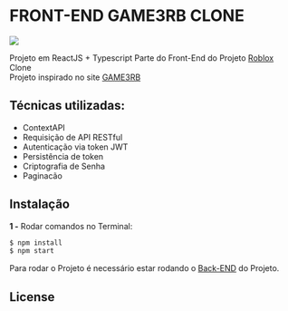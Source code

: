# FRONT-END GAME3RB CLONE

![](https://github.com/biixin/game3rb-giff/blob/main/ezgif.com-gif-maker.gif)


Projeto em ReactJS + Typescript
Parte do Front-End do Projeto [Roblox](https://www.roblox.com/) Clone <br />
Projeto inspirado no site [GAME3RB](https://game3rb.com/)

## Técnicas utilizadas:

- ContextAPI
- Requisição de API RESTful
- Autenticação via token JWT
- Persistência de token
- Criptografia de Senha
- Paginacão

## Instalação

**1 -** Rodar comandos no Terminal:
```sh
$ npm install
$ npm start
```
Para rodar o Projeto é necessário estar rodando o [Back-END](https://github.com/saagas-code/NodeJS-GAME3RB-Clone/) do Projeto.

## License

